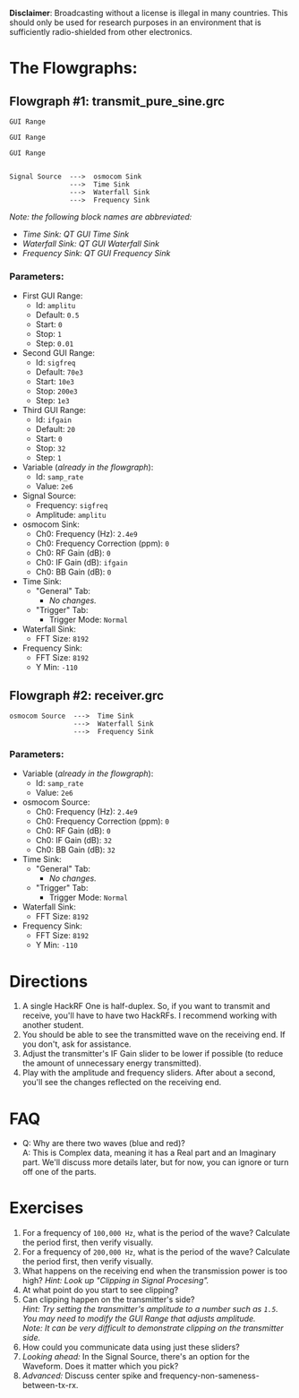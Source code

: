 **Disclaimer**: Broadcasting without a license is illegal in many countries. This should only be used for research purposes in an environment that is sufficiently radio-shielded from other electronics.


# The Flowgraphs:

## Flowgraph #1: transmit_pure_sine.grc

```
GUI Range

GUI Range

GUI Range


Signal Source  --->  osmocom Sink
               --->  Time Sink
               --->  Waterfall Sink
               --->  Frequency Sink
```

_Note: the following block names are abbreviated:_
- _Time Sink: QT GUI Time Sink_
- _Waterfall Sink: QT GUI Waterfall Sink_
- _Frequency Sink: QT GUI Frequency Sink_

### Parameters:

- First GUI Range:
  - Id: `amplitu`
  - Default: `0.5`
  - Start: `0`
  - Stop: `1`
  - Step: `0.01`
- Second GUI Range:
  - Id: `sigfreq`
  - Default: `70e3`
  - Start: `10e3`
  - Stop: `200e3`
  - Step: `1e3`
- Third GUI Range:
  - Id: `ifgain`
  - Default: `20`
  - Start: `0`
  - Stop: `32`
  - Step: `1`
- Variable (_already in the flowgraph_):
  - Id: `samp_rate`
  - Value: `2e6`
- Signal Source:
  - Frequency: `sigfreq`
  - Amplitude: `amplitu`
- osmocom Sink:
  - Ch0: Frequency (Hz): `2.4e9`
  - Ch0: Frequency Correction (ppm): `0`
  - Ch0: RF Gain (dB): `0`
  - Ch0: IF Gain (dB): `ifgain`
  - Ch0: BB Gain (dB): `0`
- Time Sink:
  - "General" Tab:
    - _No changes._
  - "Trigger" Tab:
    -  Trigger Mode: `Normal`
- Waterfall Sink:
  - FFT Size: `8192`
- Frequency Sink:
  - FFT Size: `8192`
  - Y Min: `-110`


## Flowgraph #2: receiver.grc

```
osmocom Source  --->  Time Sink
                --->  Waterfall Sink
                --->  Frequency Sink
```

### Parameters:

- Variable (_already in the flowgraph_):
  - Id: `samp_rate`
  - Value: `2e6`
- osmocom Source:
  - Ch0: Frequency (Hz): `2.4e9`
  - Ch0: Frequency Correction (ppm): `0`
  - Ch0: RF Gain (dB): `0`
  - Ch0: IF Gain (dB): `32`
  - Ch0: BB Gain (dB): `32`
- Time Sink:
  - "General" Tab:
    - _No changes._
  - "Trigger" Tab:
    -  Trigger Mode: `Normal`
- Waterfall Sink:
  - FFT Size: `8192`
- Frequency Sink:
  - FFT Size: `8192`
  - Y Min: `-110`


# Directions

1. A single HackRF One is half-duplex. So, if you want to transmit and receive, you'll have to have two HackRFs. I recommend working with another student.
2. You should be able to see the transmitted wave on the receiving end. If you don't, ask for assistance.
3. Adjust the transmitter's IF Gain slider to be lower if possible (to reduce the amount of unnecessary energy transmitted).
4. Play with the amplitude and frequency sliders. After about a second, you'll see the changes reflected on the receiving end.

# FAQ

- Q: Why are there two waves (blue and red)?  
  A: This is Complex data, meaning it has a Real part and an Imaginary part. We'll discuss more details later, but for now, you can ignore or turn off one of the parts.

# Exercises

1. For a frequency of `100,000 Hz`, what is the period of the wave? Calculate the period first, then verify visually.
2. For a frequency of `200,000 Hz`, what is the period of the wave? Calculate the period first, then verify visually.
3. What happens on the receiving end when the transmission power is too high?  _Hint: Look up "Clipping in Signal Procesing"._ 
4. At what point do you start to see clipping?
5. Can clipping happen on the transmitter's side?  
   _Hint: Try setting the transmitter's amplitude to a number such as `1.5`. You may need to modify the GUI Range that adjusts amplitude._  
   _Note: It can be very difficult to demonstrate clipping on the transmitter side._
7. How could you communicate data using just these sliders?
8. _Looking ahead:_ In the Signal Source, there's an option for the Waveform. Does it matter which you pick?
9. _Advanced:_ Discuss center spike and frequency-non-sameness-between-tx-rx. 
